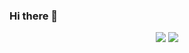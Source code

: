 ### Hi there 👋

<!--
**Hamzaelkhatri/hamzaelkhatri** is a ✨ _special_ ✨ repository because its `README.md` (this file) appears on your GitHub profile.

Here are some ideas to get you started:

- 🔭 I’m currently studing on 1337
- 🌱 I’m currently learning Flutter
- 💬 Ask me about C,C#,JAVA..
- 📫 How to reach me: hamzaelkhatri@gmail.com
- ⚡ Fun fact: coding is life style.
-->
<center>
<img src="https://1337-readme.vercel.app/api/profile?cursus=42cursus&dark=true&login=helkhatr"/>
<img src="https://github-readme-stats.vercel.app/api?username=hamzaelkhatri&show_icons=true&theme=radical"/>
</center>
